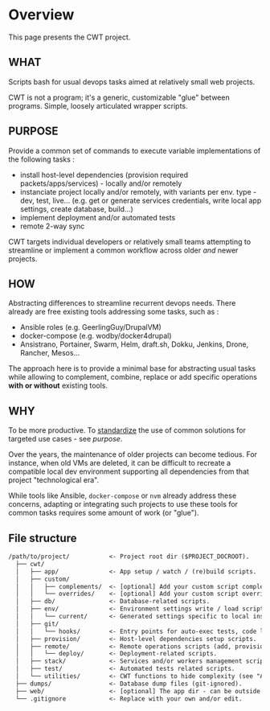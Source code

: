 # Overview

This page presents the CWT project.

## WHAT

Scripts bash for usual devops tasks aimed at relatively small web projects.

CWT is not a program; it's a generic, customizable "glue" between programs. Simple, loosely articulated wrapper scripts.

## PURPOSE

Provide a common set of commands to execute variable implementations of the following tasks :

- install host-level dependencies (provision required packets/apps/services) - locally and/or remotely
- instanciate project locally and/or remotely, with variants per env. type - dev, test, live... (e.g. get or generate services credentials, write local app settings, create database, build...)
- implement deployment and/or automated tests
- remote 2-way sync

CWT targets individual developers or relatively small teams attempting to streamline or implement a common workflow across older *and* newer projects.

## HOW

Abstracting differences to streamline recurrent devops needs. There already are free existing tools addressing some tasks, such as :

- Ansible roles (e.g. GeerlingGuy/DrupalVM)
- docker-compose (e.g. wodby/docker4drupal)
- Ansistrano, Portainer, Swarm, Helm, draft.sh, Dokku, Jenkins, Drone, Rancher, Mesos...

The approach here is to provide a minimal base for abstracting usual tasks while allowing to complement, combine, replace or add specific operations **with or without** existing tools.

## WHY

To be more productive. To [standardize](https://imgs.xkcd.com/comics/standards.png) the use of common solutions for targeted use cases - see *purpose*.

Over the years, the maintenance of older projects can become tedious. For instance, when old VMs are deleted, it can be difficult to recreate a compatible local dev environment supporting all dependencies from that project "technological era".

While tools like Ansible, `docker-compose` or `nvm` already address these concerns, adapting or integrating such projects to use these tools for common tasks requires some amount of work (or "glue").

## File structure

```txt
/path/to/project/           <- Project root dir ($PROJECT_DOCROOT).
  ├── cwt/
  │   ├── app/              <- App setup / watch / (re)build scripts.
  │   ├── custom/
  │   │   ├── complements/  <- [optional] Add your custom script complements here (see "Autoload").
  │   │   └── overrides/    <- [optional] Add your custom script overrides here (see "Autoload").
  │   ├── db/               <- Database-related scripts.
  │   ├── env/              <- Environment settings write / load scripts.
  │   │   └── current/      <- Generated settings specific to local instance (git-ignored).
  │   ├── git/
  │   │   └── hooks/        <- Entry points for auto-exec tests, code linting, etc.
  │   ├── provision/        <- Host-level dependencies setup scripts.
  │   ├── remote/           <- Remote operations scripts (add, provision, etc.)
  │   │   └── deploy/       <- Deployment-related scripts.
  │   ├── stack/            <- Services and/or workers management scripts.
  │   ├── test/             <- Automated tests related scripts.
  │   └── utilities/        <- CWT functions to hide complexity (see "Autoload").
  ├── dumps/                <- Database dump files (git-ignored).
  ├── web/                  <- [optional] The app dir - can be outside project dir ($APP_DOCROOT).
  └── .gitignore            <- Replace with your own and/or edit.
```
